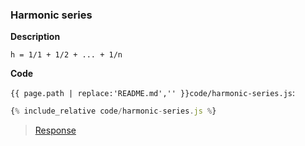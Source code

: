 ### Harmonic series

**Description**

```
h = 1/1 + 1/2 + ... + 1/n
```

**Code**

`{{ page.path | replace:'README.md','' }}code/harmonic-series.js`:
```js
{% include_relative code/harmonic-series.js %}
```

> [Response](response/harmonic-series.js)